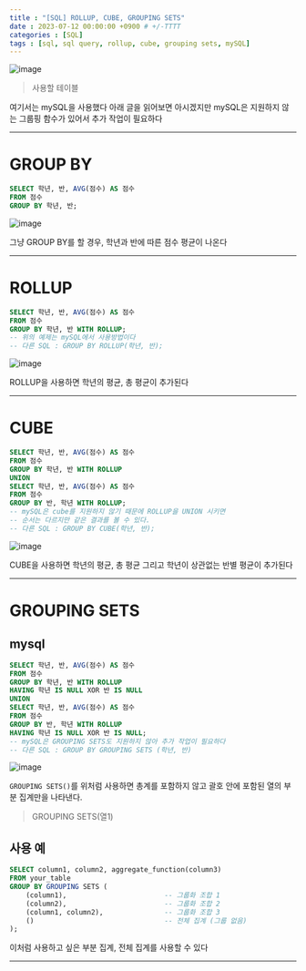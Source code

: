 ```yaml
---
title : "[SQL] ROLLUP, CUBE, GROUPING SETS"
date : 2023-07-12 00:00:00 +0900 # +/-TTTT
categories : [SQL]
tags : [sql, sql query, rollup, cube, grouping sets, mySQL]
---
```


![image](https://github.com/trulyeven/trulyeven.github.io/assets/113951017/a501aac9-a6ed-463f-a10a-9b5b641cbf78)

> 사용할 테이블

여기서는 mySQL을 사용했다
아래 글을 읽어보면 아시겠지만 mySQL은 지원하지 않는 그룹핑 함수가 있어서 추가 작업이 필요하다

---

# GROUP BY

```sql
SELECT 학년, 반, AVG(점수) AS 점수
FROM 점수
GROUP BY 학년, 반;
```
![image](https://github.com/trulyeven/trulyeven.github.io/assets/113951017/055b8511-2b99-4793-93f6-7b68587c1bda)

그냥 GROUP BY를 할 경우, 학년과 반에 따른 점수 평균이 나온다

---


# ROLLUP

```sql
SELECT 학년, 반, AVG(점수) AS 점수
FROM 점수
GROUP BY 학년, 반 WITH ROLLUP; 
-- 위의 예제는 mySQL에서 사용방법이다
-- 다른 SQL : GROUP BY ROLLUP(학년, 반);
```
![image](https://github.com/trulyeven/trulyeven.github.io/assets/113951017/04428eb6-c470-4d65-bb1f-8d9d45d3e0d1)

ROLLUP을 사용하면 학년의 평균, 총 평균이 추가된다

---


# CUBE

```sql
SELECT 학년, 반, AVG(점수) AS 점수
FROM 점수
GROUP BY 학년, 반 WITH ROLLUP
UNION
SELECT 학년, 반, AVG(점수) AS 점수
FROM 점수
GROUP BY 반, 학년 WITH ROLLUP;
-- mySQL은 cube를 지원하지 않기 때문에 ROLLUP을 UNION 시키면
-- 순서는 다르지만 같은 결과를 볼 수 있다.
-- 다른 SQL : GROUP BY CUBE(학년, 반);
```
![image](https://github.com/trulyeven/trulyeven.github.io/assets/113951017/f3eb9731-ab58-4205-bf2a-39ae5bcc183e)

CUBE을 사용하면 학년의 평균, 총 평균 그리고 학년이 상관없는 반별 평균이 추가된다

---


# GROUPING SETS

## mysql

```sql
SELECT 학년, 반, AVG(점수) AS 점수
FROM 점수
GROUP BY 학년, 반 WITH ROLLUP
HAVING 학년 IS NULL XOR 반 IS NULL
UNION
SELECT 학년, 반, AVG(점수) AS 점수
FROM 점수
GROUP BY 반, 학년 WITH ROLLUP
HAVING 학년 IS NULL XOR 반 IS NULL;
-- mySQL은 GROUPING SETS도 지원하지 않아 추가 작업이 필요하다
-- 다른 SQL : GROUP BY GROUPING SETS (학년, 반)
```
![image](https://github.com/trulyeven/trulyeven.github.io/assets/113951017/fdfc4bb9-9446-462f-897d-9d2a96c15fa3)

`GROUPING SETS()`를 위처럼 사용하면 총계를 포함하지 않고 괄호 안에 포함된 열의 부분 집계만을 나타낸다. 
> GROUPING SETS(열1)

## 사용 예

```sql
SELECT column1, column2, aggregate_function(column3)
FROM your_table
GROUP BY GROUPING SETS (
    (column1),                        -- 그룹화 조합 1
    (column2),                        -- 그룹화 조합 2
    (column1, column2),               -- 그룹화 조합 3
    ()                                -- 전체 집계 (그룹 없음)
);
```
이처럼 사용하고 싶은 부분 집계, 전체 집계를 사용할 수 있다

---
